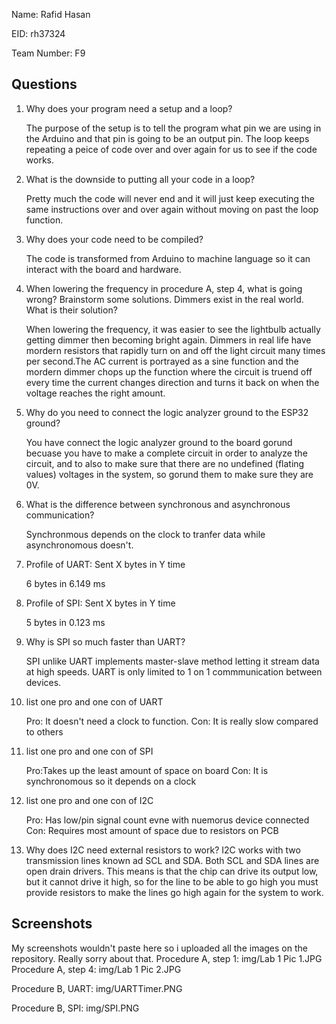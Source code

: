 Name: Rafid Hasan

EID: rh37324

Team Number: F9

## Questions

1. Why does your program need a setup and a loop?

    The purpose of the setup is to tell the program what pin we are using in the Arduino and that pin is going to be an output pin. The loop keeps repeating a peice of code over and over again for us to see if the code works.

2. What is the downside to putting all your code in a loop?

    Pretty much the code will never end and it will just keep executing the same instructions over and over again without moving on past the loop function.

3. Why does your code need to be compiled?

    The code is transformed from Arduino to machine language so it can interact with the board and hardware.

4. When lowering the frequency in procedure A, step 4, what is going wrong? Brainstorm some solutions. Dimmers exist in the real world. What is their solution?

    When lowering the frequency, it was easier to see the lightbulb actually getting dimmer then becoming bright again. Dimmers in real life have mordern resistors that rapidly turn on and off the light circuit many times per second.The AC current is portrayed as  a sine function and the mordern dimmer chops up the function where the circuit is truend off every time the current changes direction and turns it back on when the voltage reaches the right amount.

5. Why do you need to connect the logic analyzer ground to the ESP32 ground?

    You have connect the logic analyzer ground to the board gorund becuase you have to make a complete circuit in order to analyze the circuit, and to also to make sure that there are no undefined (flating values) voltages in the system, so gorund them to make sure they are 0V.

6. What is the difference between synchronous and asynchronous communication?

    Synchronmous depends on the clock to tranfer data while asynchronomous doesn't.

7. Profile of UART: Sent X bytes in Y time 

    6 bytes in 6.149 ms

8. Profile of SPI: Sent X bytes in Y time

    5 bytes in 0.123 ms

9. Why is SPI so much faster than UART?

    SPI unlike UART implements master-slave method letting it stream data at high speeds. UART is only limited to 1 on 1 commmunication between devices.

10. list one pro and one con of UART

    Pro: It doesn't need a clock to function.
    Con: It is really slow compared to others

11. list one pro and one con of SPI

    Pro:Takes up the least amount of space on board
    Con: It is synchronomous so it depends on a clock

12. list one pro and one con of I2C

    Pro: Has low/pin signal count evne with nuemorus device connected
    Con: Requires most amount of space due to resistors on PCB

13. Why does I2C need external resistors to work?
     I2C works with two transmission lines known ad SCL and SDA.
    Both SCL and SDA lines are open drain drivers. This means is that the chip can drive its output low, but it cannot drive it       high, so for the line to be able to go high you must provide resistors to make the lines go high again for the system to work.

## Screenshots
My screenshots wouldn't paste here so i uploaded all the images on the repository. Really sorry about that.
Procedure A, step 1:
img/Lab 1 Pic 1.JPG
Procedure A, step 4:
img/Lab 1 Pic 2.JPG

Procedure B, UART:
img/UARTTimer.PNG

Procedure B, SPI:
img/SPI.PNG
